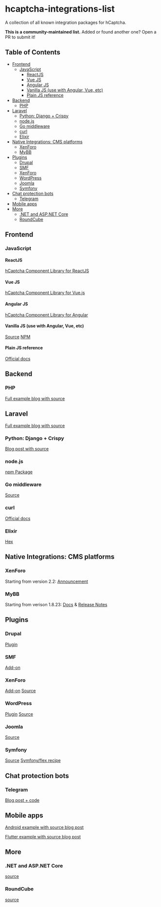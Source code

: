 # hcaptcha-integrations-list
A collection of all known integration packages for hCaptcha. 

**This is a community-maintained list.** Added or found another one? Open a PR to submit it!

## Table of Contents

<!-- toc -->

- [Frontend](#frontend)
  * [JavaScript](#javascript)
    + [ReactJS](#reactjs)
    + [Vue JS](#vue-js)
    + [Angular JS](#angular-js)
    + [Vanilla JS (use with Angular, Vue, etc)](#vanilla-js-use-with-angular-vue-etc)
    + [Plain JS reference](#plain-js-reference)
- [Backend](#backend)
  * [PHP](#php)
- [Laravel](#laravel)
  * [Python: Django + Crispy](#python-django--crispy)
  * [node.js](#nodejs)
  * [Go middleware](#go-middleware)
  * [curl](#curl)
  * [Elixir](#elixir)
- [Native Integrations: CMS platforms](#native-integrations-cms-platforms)
  * [XenForo](#xenforo)
  * [MyBB](#mybb)
- [Plugins](#plugins)
  * [Drupal](#drupal)
  * [SMF](#smf)
  * [XenForo](#xenforo-1)
  * [WordPress](#wordpress)
  * [Joomla](#joomla)
  * [Symfony](#symfony)
- [Chat protection bots](#chat-protection-bots)
  * [Telegram](#telegram)
- [Mobile apps](#mobile-apps)
- [More](#more)
  * [.NET and ASP.NET Core](#net-and-aspnet-core)
  * [RoundCube](#roundcube)

<!-- tocstop -->

## Frontend

### JavaScript

#### ReactJS
[hCaptcha Component Library for ReactJS](https://github.com/hCaptcha/react-hcaptcha)

#### Vue JS
[hCaptcha Component Library for Vue.js](https://github.com/hCaptcha/vue-hcaptcha)

#### Angular JS
[hCaptcha Component Library for Angular](https://github.com/leNicDev/ng-hcaptcha)

#### Vanilla JS (use with Angular, Vue, etc)
[Source](https://github.com/DSergiu/vanilla-hcaptcha)
[NPM](https://www.npmjs.com/package/vanilla-hcaptcha)

#### Plain JS reference
[Official docs](https://docs.hcaptcha.com/)


## Backend

### PHP 
[Full example blog with source](https://medium.com/@hCaptcha/using-hcaptcha-with-php-fc31884aa9ea)

## Laravel
[Full example blog with source](https://serversideup.net/laravel-hcaptcha-custom-validation-rule/)

### Python: Django + Crispy
[Blog post with source](https://medium.com/python-in-plain-english/how-to-add-hcaptcha-to-your-django-crispy-form-and-be-more-privacy-conscious-273e7f39bbfd)

### node.js
[npm Package](https://www.npmjs.com/package/hcaptcha)

### Go middleware
[Source](https://github.com/kataras/hcaptcha)

### curl
[Official docs](https://docs.hcaptcha.com/#server)

### Elixir
[Hex](https://hex.pm/packages/hcaptcha)

## Native Integrations: CMS platforms

### XenForo 
Starting from version 2.2: [Announcement](https://xenforo.com/community/posts/1437264)

### MyBB
Starting from verison 1.8.23: [Docs](https://docs.mybb.com/1.8/administration/spam/#captcha-images-for-registration--posting) & [Release Notes](https://mybb.com/versions/1.8.23/)

## Plugins

### Drupal
[Plugin](https://www.drupal.org/project/hcaptcha)

### SMF

[Add-on](https://custom.simplemachines.org/mods/index.php?mod=4255)

### XenForo

[Add-on](https://xenforo.com/community/resources/hcaptcha-integration.7696/)
[Source](https://github.com/ticktackk/hCaptchaIntegrationForXF2)

### WordPress

[Plugin](https://wordpress.org/plugins/hcaptcha-for-forms-and-more/)
[Source](https://github.com/hCaptcha/hcaptcha-wordpress-plugin)

### Joomla

[Source](https://github.com/pe7er/hCaptcha)

### Symfony

[Source](https://github.com/Meteo-Concept/hcaptcha-bundle)
[Symfony/flex recipe](https://github.com/symfony/recipes-contrib/pull/979)

## Chat protection bots

### Telegram
[Blog post + code](https://medium.com/@hCaptcha/fight-spam-on-your-telegram-group-with-hcaptcha-2bab3efc34b3)


## Mobile apps

[Android example with source blog post](https://medium.com/@hCaptcha/how-to-use-hcaptcha-with-android-apps-bb546c610bc4)

[Flutter example with source blog post](https://medium.com/@hCaptcha/implementing-hcaptcha-in-your-flutter-app-13ea6ddca71b)



## More

### .NET and ASP.NET Core
[source](https://github.com/BenjaminAbt/hcaptcha)

### RoundCube
[source](https://github.com/NeverBehave/rc_hcaptcha)
